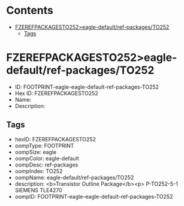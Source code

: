 



Contents
========

* [FZEREFPACKAGESTO252>eagle-default/ref-packages/TO252](#fzerefpackagesto252eagle-defaultref-packagesto252)
	* [Tags](#tags)

# FZEREFPACKAGESTO252>eagle-default/ref-packages/TO252

- ID: FOOTPRINT-eagle-eagle-default-ref-packages-TO252
- Hex ID: FZEREFPACKAGESTO252
- Name: 
- Description: 

## Tags

- hexID: FZEREFPACKAGESTO252
- oompType: FOOTPRINT
- oompSize: eagle
- oompColor: eagle-default
- oompDesc: ref-packages
- oompIndex: TO252
- oompName: eagle-default/ref-packages/TO252
- description: &lt;b&gt;Transistor Outline Package&lt;/b&gt;&lt;p&gt;&#xD;
P-TO252-5-1 SIEMENS TLE4270
- oompID: FOOTPRINT-eagle-eagle-default-ref-packages-TO252
